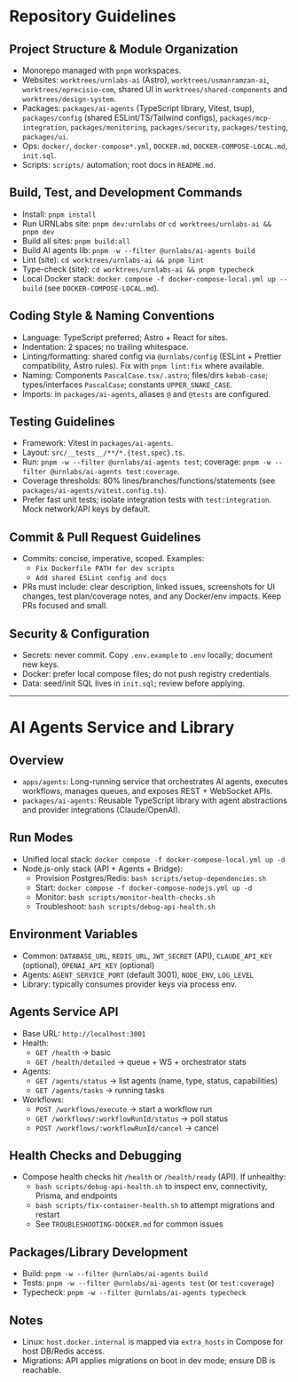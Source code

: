 # Repository Guidelines

## Project Structure & Module Organization
- Monorepo managed with `pnpm` workspaces.
- Websites: `worktrees/urnlabs-ai` (Astro), `worktrees/usmanramzan-ai`, `worktrees/eprecisio-com`, shared UI in `worktrees/shared-components` and `worktrees/design-system`.
- Packages: `packages/ai-agents` (TypeScript library, Vitest, tsup), `packages/config` (shared ESLint/TS/Tailwind configs), `packages/mcp-integration`, `packages/monitoring`, `packages/security`, `packages/testing`, `packages/ui`.
- Ops: `docker/`, `docker-compose*.yml`, `DOCKER.md`, `DOCKER-COMPOSE-LOCAL.md`, `init.sql`.
- Scripts: `scripts/` automation; root docs in `README.md`.

## Build, Test, and Development Commands
- Install: `pnpm install`
- Run URNLabs site: `pnpm dev:urnlabs` or `cd worktrees/urnlabs-ai && pnpm dev`
- Build all sites: `pnpm build:all`
- Build AI agents lib: `pnpm -w --filter @urnlabs/ai-agents build`
- Lint (site): `cd worktrees/urnlabs-ai && pnpm lint`
- Type-check (site): `cd worktrees/urnlabs-ai && pnpm typecheck`
- Local Docker stack: `docker compose -f docker-compose-local.yml up --build` (see `DOCKER-COMPOSE-LOCAL.md`).

## Coding Style & Naming Conventions
- Language: TypeScript preferred; Astro + React for sites.
- Indentation: 2 spaces; no trailing whitespace.
- Linting/formatting: shared config via `@urnlabs/config` (ESLint + Prettier compatibility, Astro rules). Fix with `pnpm lint:fix` where available.
- Naming: Components `PascalCase.tsx/.astro`; files/dirs `kebab-case`; types/interfaces `PascalCase`; constants `UPPER_SNAKE_CASE`.
- Imports: in `packages/ai-agents`, aliases `@` and `@tests` are configured.

## Testing Guidelines
- Framework: Vitest in `packages/ai-agents`.
- Layout: `src/__tests__/**/*.{test,spec}.ts`.
- Run: `pnpm -w --filter @urnlabs/ai-agents test`; coverage: `pnpm -w --filter @urnlabs/ai-agents test:coverage`.
- Coverage thresholds: 80% lines/branches/functions/statements (see `packages/ai-agents/vitest.config.ts`).
- Prefer fast unit tests; isolate integration tests with `test:integration`. Mock network/API keys by default.

## Commit & Pull Request Guidelines
- Commits: concise, imperative, scoped. Examples:
  - `Fix Dockerfile PATH for dev scripts`
  - `Add shared ESLint config and docs`
- PRs must include: clear description, linked issues, screenshots for UI changes, test plan/coverage notes, and any Docker/env impacts. Keep PRs focused and small.

## Security & Configuration
- Secrets: never commit. Copy `.env.example` to `.env` locally; document new keys.
- Docker: prefer local compose files; do not push registry credentials.
- Data: seed/init SQL lives in `init.sql`; review before applying.

---

# AI Agents Service and Library

## Overview
- `apps/agents`: Long-running service that orchestrates AI agents, executes workflows, manages queues, and exposes REST + WebSocket APIs.
- `packages/ai-agents`: Reusable TypeScript library with agent abstractions and provider integrations (Claude/OpenAI).

## Run Modes
- Unified local stack: `docker compose -f docker-compose-local.yml up -d`
- Node.js-only stack (API + Agents + Bridge):
  - Provision Postgres/Redis: `bash scripts/setup-dependencies.sh`
  - Start: `docker compose -f docker-compose-nodejs.yml up -d`
  - Monitor: `bash scripts/monitor-health-checks.sh`
  - Troubleshoot: `bash scripts/debug-api-health.sh`

## Environment Variables
- Common: `DATABASE_URL`, `REDIS_URL`, `JWT_SECRET` (API), `CLAUDE_API_KEY` (optional), `OPENAI_API_KEY` (optional)
- Agents: `AGENT_SERVICE_PORT` (default 3001), `NODE_ENV`, `LOG_LEVEL`
- Library: typically consumes provider keys via process env.

## Agents Service API
- Base URL: `http://localhost:3001`
- Health:
  - `GET /health` → basic
  - `GET /health/detailed` → queue + WS + orchestrator stats
- Agents:
  - `GET /agents/status` → list agents (name, type, status, capabilities)
  - `GET /agents/tasks` → running tasks
- Workflows:
  - `POST /workflows/execute` → start a workflow run
  - `GET /workflows/:workflowRunId/status` → poll status
  - `POST /workflows/:workflowRunId/cancel` → cancel

## Health Checks and Debugging
- Compose health checks hit `/health` or `/health/ready` (API). If unhealthy:
  - `bash scripts/debug-api-health.sh` to inspect env, connectivity, Prisma, and endpoints
  - `bash scripts/fix-container-health.sh` to attempt migrations and restart
  - See `TROUBLESHOOTING-DOCKER.md` for common issues

## Packages/Library Development
- Build: `pnpm -w --filter @urnlabs/ai-agents build`
- Tests: `pnpm -w --filter @urnlabs/ai-agents test` (or `test:coverage`)
- Typecheck: `pnpm -w --filter @urnlabs/ai-agents typecheck`

## Notes
- Linux: `host.docker.internal` is mapped via `extra_hosts` in Compose for host DB/Redis access.
- Migrations: API applies migrations on boot in dev mode; ensure DB is reachable.
